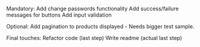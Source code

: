 Mandatory:
Add change passwords functionality
Add success/failure messages for buttons
Add input validation

Optional:
Add pagination to products displayed - Needs bigger test sample.

Final touches:
Refactor code (last step)
Write readme (actual last step)